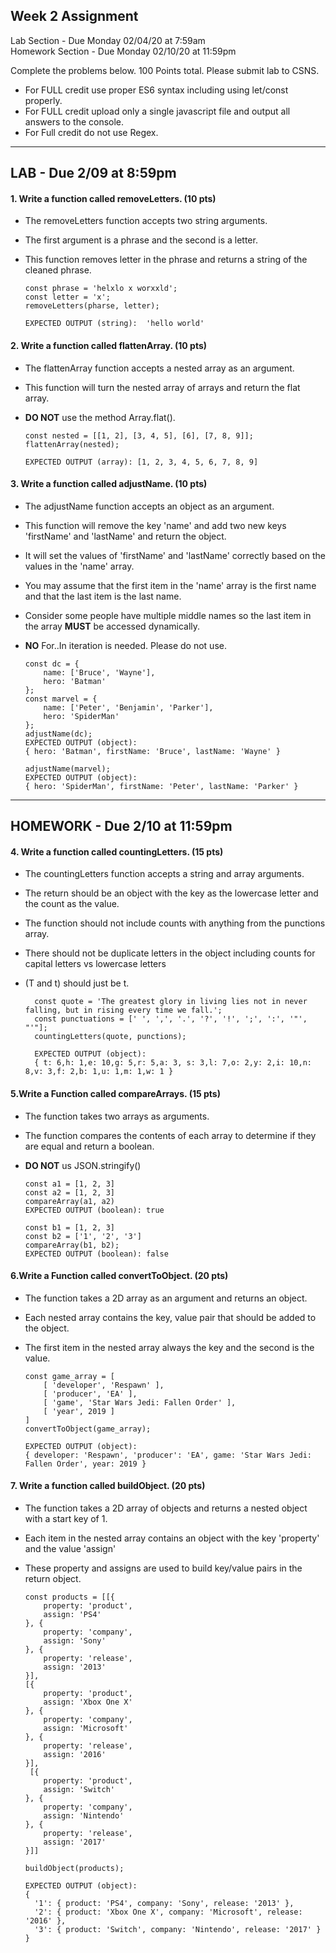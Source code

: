 ## Week 2 Assignment
 Lab Section - Due Monday 02/04/20 at 7:59am <br/>
 Homework Section - Due Monday 02/10/20 at 11:59pm <br/>

Complete the problems below. 100 Points total. Please submit lab to CSNS.

- For FULL credit use proper ES6 syntax including using let/const properly.
- For FULL credit upload only a single javascript file and output all answers to the console.
- For Full credit do not use Regex.

<hr/>

## LAB - Due 2/09 at 8:59pm
#### 1.  Write a function called removeLetters. (10 pts)
- The removeLetters function accepts two string arguments.
- The first argument is a phrase and the second is a letter.
- This function removes letter in the phrase and returns a string of the cleaned phrase.

      const phrase = 'helxlo x worxxld';
      const letter = 'x';
      removeLetters(pharse, letter);

      EXPECTED OUTPUT (string):  'hello world'



#### 2.  Write a function called flattenArray. (10 pts)
- The flattenArray function accepts a nested array as an argument.
- This function will turn the nested array of arrays and return the flat array.
- **DO NOT** use the method Array.flat().

      const nested = [[1, 2], [3, 4, 5], [6], [7, 8, 9]];
      flattenArray(nested);

      EXPECTED OUTPUT (array): [1, 2, 3, 4, 5, 6, 7, 8, 9]


#### 3.  Write a function called adjustName. (10 pts)
- The adjustName function accepts an object as an argument.
- This function will remove the key 'name' and add two new keys 'firstName' and 'lastName' and return the object.
- It will set the values of 'firstName' and 'lastName' correctly based on the values in the 'name' array.
- You may assume that the first item in the 'name' array is the first name and that the last item is the last name.
- Consider some people have multiple middle names so the last item in the array **MUST** be accessed dynamically.
- **NO** For..In iteration is needed.  Please do not use.


      const dc = {
          name: ['Bruce', 'Wayne'],
          hero: 'Batman'
      };
      const marvel = {
          name: ['Peter', 'Benjamin', 'Parker'],
          hero: 'SpiderMan'
      };
      adjustName(dc);
      EXPECTED OUTPUT (object):
      { hero: 'Batman', firstName: 'Bruce', lastName: 'Wayne' }

      adjustName(marvel);
      EXPECTED OUTPUT (object):
      { hero: 'SpiderMan', firstName: 'Peter', lastName: 'Parker' }

<hr/>

## HOMEWORK - Due 2/10 at 11:59pm

#### 4. Write a function called countingLetters. (15 pts)
- The countingLetters function accepts a string and array arguments.
- The return should be an object with the key as the lowercase letter and the count as the value.
- The function should not include counts with anything from the punctions array.
- There should not be duplicate letters in the object including counts for capital letters vs lowercase letters
- (T and t) should just be t.

        const quote = 'The greatest glory in living lies not in never falling, but in rising every time we fall.';
        const punctuations = [' ', ',', '.', '?', '!', ';', ':', '"', "'"];
        countingLetters(quote, punctions);

        EXPECTED OUTPUT (object):
        { t: 6,h: 1,e: 10,g: 5,r: 5,a: 3, s: 3,l: 7,o: 2,y: 2,i: 10,n: 8,v: 3,f: 2,b: 1,u: 1,m: 1,w: 1 }



#### 5.Write a Function called compareArrays. (15 pts)
- The function takes two arrays as arguments.
- The function compares the contents of each array to determine if they are equal and return a boolean.
- **DO NOT** us JSON.stringify()

      const a1 = [1, 2, 3]
      const a2 = [1, 2, 3]
      compareArray(a1, a2)
      EXPECTED OUTPUT (boolean): true

      const b1 = [1, 2, 3]
      const b2 = ['1', '2', '3']
      compareArray(b1, b2);
      EXPECTED OUTPUT (boolean): false



#### 6.Write a Function called convertToObject. (20 pts)
- The function takes a 2D array as an argument and returns an object.
- Each nested array contains the key, value pair that should be added to the object.
- The first item in the nested array always the key and the second is the value.

      const game_array = [
          [ 'developer', 'Respawn' ],
          [ 'producer', 'EA' ],
          [ 'game', 'Star Wars Jedi: Fallen Order' ],
          [ 'year', 2019 ]
      ]
      convertToObject(game_array);

      EXPECTED OUTPUT (object):
      { developer: 'Respawn', 'producer': 'EA', game: 'Star Wars Jedi: Fallen Order', year: 2019 }


#### 7. Write a function called buildObject. (20 pts)
- The function takes a 2D array of objects and returns a nested object with a start key of 1.
- Each item in the nested array contains an object with the key 'property' and the value 'assign'
- These property and assigns are used to build key/value pairs in the return object.

      const products = [[{
          property: 'product',
          assign: 'PS4'
      }, {
          property: 'company',
          assign: 'Sony'
      }, {
          property: 'release',
          assign: '2013'
      }],
      [{
          property: 'product',
          assign: 'Xbox One X'
      }, {
          property: 'company',
          assign: 'Microsoft'
      }, {
          property: 'release',
          assign: '2016'
      }],
       [{
          property: 'product',
          assign: 'Switch'
      }, {
          property: 'company',
          assign: 'Nintendo'
      }, {
          property: 'release',
          assign: '2017'
      }]]

      buildObject(products);

      EXPECTED OUTPUT (object):
      {
        '1': { product: 'PS4', company: 'Sony', release: '2013' },
        '2': { product: 'Xbox One X', company: 'Microsoft', release: '2016' },
        '3': { product: 'Switch', company: 'Nintendo', release: '2017' }
      }

